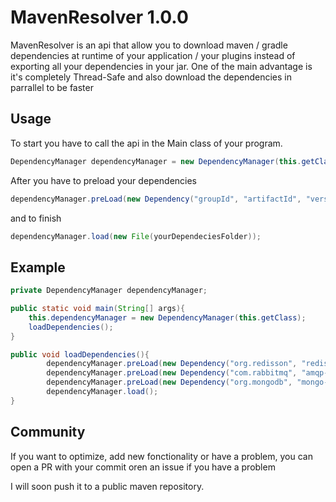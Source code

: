 # MavenResolver 1.0.0

MavenResolver is an api that allow you to download maven / gradle dependencies at runtime of your application / your plugins instead of exporting all your dependencies in your jar. One of the main advantage is it's completely Thread-Safe and also download the dependencies in parrallel to be faster

## Usage

To start you have to call the api in the Main class of your program.

```java
DependencyManager dependencyManager = new DependencyManager(this.getClass);
```

After you have to preload your dependencies

```java
dependencyManager.preLoad(new Dependency("groupId", "artifactId", "version"));
```

and to finish

```java
dependencyManager.load(new File(yourDependeciesFolder));
```

## Example
```java
private DependencyManager dependencyManager;

public static void main(String[] args){
    this.dependencyManager = new DependencyManager(this.getClass);
    loadDependencies();
}

public void loadDependencies(){
        dependencyManager.preLoad(new Dependency("org.redisson", "redisson", "3.13.2"));
        dependencyManager.preLoad(new Dependency("com.rabbitmq", "amqp-client", "5.9.0"));
        dependencyManager.preLoad(new Dependency("org.mongodb", "mongo-java-driver", "3.12.6"));
        dependencyManager.load();
}
```

## Community
If you want to optimize, add new fonctionality or have a problem, you can open a PR with your commit oren an issue if you have a problem

I will soon push it to a public maven repository.
